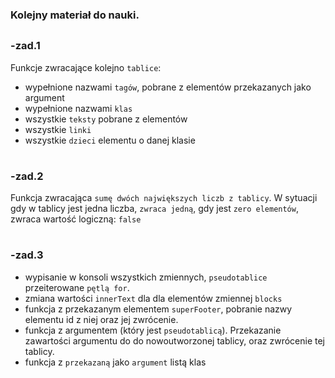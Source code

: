 ### Kolejny materiał do nauki.
##

### -zad.1
Funkcje zwracające kolejno `tablice`:

 - wypełnione nazwami `tagów`, pobrane z elementów przekazanych jako argument
 - wypełnione nazwami `klas`
 - wszystkie `teksty` pobrane z elementów 
 - wszystkie `linki`
 - wszystkie `dzieci` elementu o danej klasie
 
#
### -zad.2
Funkcja zwracająca `sumę dwóch największych liczb z tablicy`. W sytuacji gdy w tablicy jest jedna liczba, `zwraca jedną`, 
gdy jest `zero elementów`, zwraca wartość logiczną: `false`

#
### -zad.3
- wypisanie w konsoli wszystkich zmiennych, `pseudotablice` przeiterowane `pętlą for`.
- zmiana wartości `innerText` dla dla elementów zmiennej `blocks`
- funkcja z przekazanym elementem `superFooter`, pobranie nazwy elementu id z niej oraz jej zwrócenie.
- funkcja z argumentem (który jest `pseudotablicą`). Przekazanie zawartości argumentu do do nowoutworzonej tablicy, oraz 
zwrócenie tej tablicy.
- funkcja z `przekazaną` jako `argument` listą klas